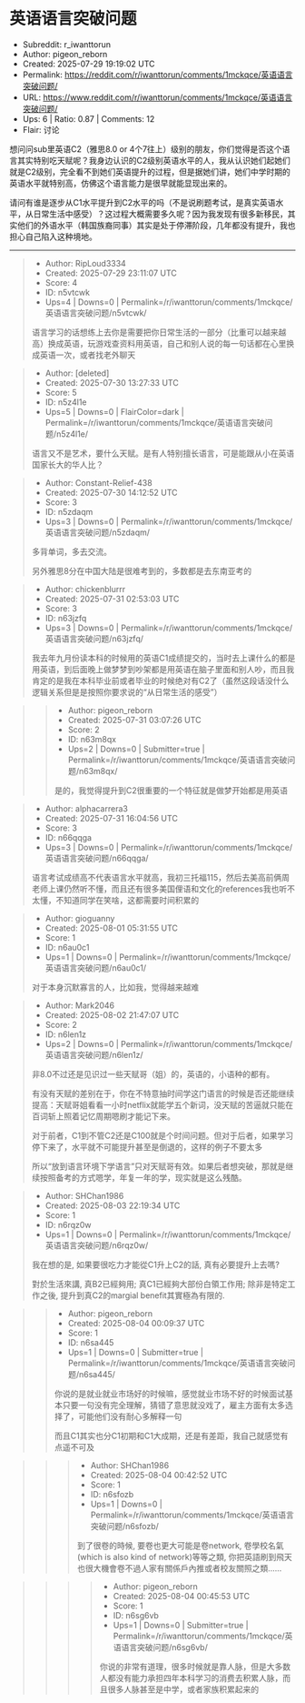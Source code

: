 # 英语语言突破问题

- Subreddit: r_iwanttorun
- Author: pigeon_reborn
- Created: 2025-07-29 19:19:02 UTC
- Permalink: https://reddit.com/r/iwanttorun/comments/1mckqce/英语语言突破问题/
- URL: https://www.reddit.com/r/iwanttorun/comments/1mckqce/英语语言突破问题/
- Ups: 6 | Ratio: 0.87 | Comments: 12
- Flair: 讨论


想问问sub里英语C2（雅思8.0 or
4个7往上）级别的朋友，你们觉得是否这个语言其实特别吃天赋呢？我身边认识的C2级别英语水平的人，我从认识她们起她们就是C2级别，完全看不到她们英语提升的过程，但是据她们讲，她们中学时期的英语水平就特别高，仿佛这个语言能力是很早就能显现出来的。

请问有谁是逐步从C1水平提升到C2水平的吗（不是说刷题考试，是真实英语水平，从日常生活中感受）？这过程大概需要多久呢？因为我发现有很多新移民，其实他们的外语水平（韩国族裔同事）其实是处于停滞阶段，几年都没有提升，我也担心自己陷入这种境地。


---

> - Author: RipLoud3334
> - Created: 2025-07-29 23:11:07 UTC
> - Score: 4
> - ID: n5vtcwk
> - Ups=4 | Downs=0 | Permalink=/r/iwanttorun/comments/1mckqce/英语语言突破问题/n5vtcwk/
>
> 语言学习的话想练上去你是需要把你日常生活的一部分（比重可以越来越高）换成英语，玩游戏查资料用英语，自己和别人说的每一句话都在心里换成英语一次，或者找老外聊天

> - Author: [deleted]
> - Created: 2025-07-30 13:27:33 UTC
> - Score: 5
> - ID: n5z4l1e
> - Ups=5 | Downs=0 | FlairColor=dark | Permalink=/r/iwanttorun/comments/1mckqce/英语语言突破问题/n5z4l1e/
>
> 语言又不是艺术，要什么天赋。是有人特别擅长语言，可是能跟从小在英语国家长大的华人比？

> - Author: Constant-Relief-438
> - Created: 2025-07-30 14:12:52 UTC
> - Score: 3
> - ID: n5zdaqm
> - Ups=3 | Downs=0 | Permalink=/r/iwanttorun/comments/1mckqce/英语语言突破问题/n5zdaqm/
>
> 多背单词，多去交流。
> 
> 另外雅思8分在中国大陆是很难考到的，多数都是去东南亚考的

> - Author: chickenblurrr
> - Created: 2025-07-31 02:53:03 UTC
> - Score: 3
> - ID: n63jzfq
> - Ups=3 | Downs=0 | Permalink=/r/iwanttorun/comments/1mckqce/英语语言突破问题/n63jzfq/
>
> 我去年九月份读本科的时候用的英语C1成绩提交的，当时去上课什么的都是用英语，到后面晚上做梦梦到吵架都是用英语在脑子里面和别人吵，而且我肯定的是我在本科毕业前或者毕业的时候绝对有C2了（虽然这段话没什么逻辑关系但是是按照你要求说的“从日常生活的感受”）

>> - Author: pigeon_reborn
>> - Created: 2025-07-31 03:07:26 UTC
>> - Score: 2
>> - ID: n63m8qx
>> - Ups=2 | Downs=0 | Submitter=true | Permalink=/r/iwanttorun/comments/1mckqce/英语语言突破问题/n63m8qx/
>>
>> 是的，我觉得提升到C2很重要的一个特征就是做梦开始都是用英语

> - Author: alphacarrera3
> - Created: 2025-07-31 16:04:56 UTC
> - Score: 3
> - ID: n66qqga
> - Ups=3 | Downs=0 | Permalink=/r/iwanttorun/comments/1mckqce/英语语言突破问题/n66qqga/
>
> 语言考试成绩高不代表语言水平就高，我初三托福115，然后去美高前俩周老师上课仍然听不懂，而且还有很多美国俚语和文化的references我也听不太懂，不知道同学在笑啥，这都需要时间积累的

> - Author: gioguanny
> - Created: 2025-08-01 05:31:55 UTC
> - Score: 1
> - ID: n6au0c1
> - Ups=1 | Downs=0 | Permalink=/r/iwanttorun/comments/1mckqce/英语语言突破问题/n6au0c1/
>
> 对于本身沉默寡言的人，比如我，觉得越来越难

> - Author: Mark2046
> - Created: 2025-08-02 21:47:07 UTC
> - Score: 2
> - ID: n6len1z
> - Ups=2 | Downs=0 | Permalink=/r/iwanttorun/comments/1mckqce/英语语言突破问题/n6len1z/
>
> 非8.0不过还是见识过一些天赋哥（姐）的，英语的，小语种的都有。
> 
> 有没有天赋的差别在于，你在不特意抽时间学这门语言的时候是否还能继续提高：天赋哥姐看看一小时netflix就能学五个新词，没天赋的苦逼就只能在百词斩上照着记忆周期嗯刷才能记下来。
> 
> 对于前者，C1到不管C2还是C100就是个时间问题。但对于后者，如果学习停下来了，水平就不可能提升甚至是倒退的，这样的例子不要太多
> 
> 所以“放到语言环境下学语言”只对天赋哥有效。如果后者想突破，那就是继续按照备考的方式嗯学，年复一年的学，现实就是这么残酷。

> - Author: SHChan1986
> - Created: 2025-08-03 22:19:34 UTC
> - Score: 1
> - ID: n6rqz0w
> - Ups=1 | Downs=0 | Permalink=/r/iwanttorun/comments/1mckqce/英语语言突破问题/n6rqz0w/
>
> 我在想的是, 如果要很吃力才能從C1升上C2的話, 真有必要提升上去嗎?
> 
> 對於生活來講, 真B2已經夠用; 真C1已經夠大部份白領工作用; 除非是特定工作之後, 提升到真C2的margial benefit其實極為有限的.

>> - Author: pigeon_reborn
>> - Created: 2025-08-04 00:09:37 UTC
>> - Score: 1
>> - ID: n6sa445
>> - Ups=1 | Downs=0 | Submitter=true | Permalink=/r/iwanttorun/comments/1mckqce/英语语言突破问题/n6sa445/
>>
>> 你说的是就业就业市场好的时候嘛，感觉就业市场不好的时候面试基本只要一句没有完全理解，猜错了意思就没戏了，雇主方面有太多选择了，可能他们没有耐心多解释一句
>> 
>> 而且C1其实也分C1初期和C1大成期，还是有差距，我自己就感觉有点遥不可及

>>> - Author: SHChan1986
>>> - Created: 2025-08-04 00:42:52 UTC
>>> - Score: 1
>>> - ID: n6sfozb
>>> - Ups=1 | Downs=0 | Permalink=/r/iwanttorun/comments/1mckqce/英语语言突破问题/n6sfozb/
>>>
>>> 到了很卷的時候, 要卷也更大可能是卷network, 卷學校名氣(which is also kind of network)等等之類, 你把英語刷到飛天也很大機會卷不過人家有關係戶內推或者校友關照之類......

>>>> - Author: pigeon_reborn
>>>> - Created: 2025-08-04 00:45:53 UTC
>>>> - Score: 1
>>>> - ID: n6sg6vb
>>>> - Ups=1 | Downs=0 | Submitter=true | Permalink=/r/iwanttorun/comments/1mckqce/英语语言突破问题/n6sg6vb/
>>>>
>>>> 你说的非常有道理，很多时候就是靠人脉，但是大多数人都没有能力承担四年本科学习的消费去积累人脉，而且很多人脉甚至是中学，或者家族积累起来的
